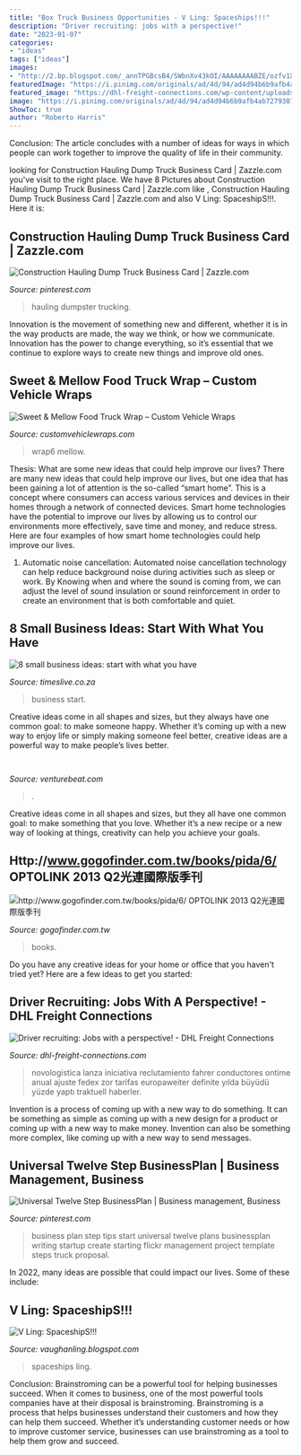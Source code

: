 ```yaml
---
title: "Box Truck Business Opportunities - V Ling: Spaceships!!!"
description: "Driver recruiting: jobs with a perspective!"
date: "2023-01-07"
categories:
- "ideas"
tags: ["ideas"]
images:
- "http://2.bp.blogspot.com/_annTPGBcsB4/SWbnXv43kOI/AAAAAAAABZE/ozfv1Xlg4r0/s400/shipideation2.jpg"
featuredImage: "https://i.pinimg.com/originals/ad/4d/94/ad4d94b6b9afb4ab72793073f3e888a6.jpg"
featured_image: "https://dhl-freight-connections.com/wp-content/uploads/2018/11/BI_Fahrerrekrutierung_3.jpg"
image: "https://i.pinimg.com/originals/ad/4d/94/ad4d94b6b9afb4ab72793073f3e888a6.jpg"
ShowToc: true
author: "Roberto Harris"
---
```



Conclusion:
The article concludes with a number of ideas for ways in which people can work together to improve the quality of life in their community.

	

		
looking for Construction Hauling Dump Truck Business Card | Zazzle.com you've visit to the right place. We have 8 Pictures about Construction Hauling Dump Truck Business Card | Zazzle.com like , Construction Hauling Dump Truck Business Card | Zazzle.com and also V Ling: SpaceshipS!!!. Here it is:
		
    
## Construction Hauling Dump Truck Business Card | Zazzle.com

<img loading=lazy src="https://i.pinimg.com/736x/b0/7b/35/b07b3556b9646a3bb0fdb95d01d62dca.jpg" onerror="this.onerror=null;this.src='https://tse3.mm.bing.net/th?id=OIP.kR8eYRQBBG_GVS7x2X0AhwHaHa&amp;pid=15.1';" alt="Construction Hauling Dump Truck Business Card | Zazzle.com">

_Source: pinterest.com_

>hauling dumpster trucking. 

	

Innovation is the movement of something new and different, whether it is in the way products are made, the way we think, or how we communicate. Innovation has the power to change everything, so it’s essential that we continue to explore ways to create new things and improve old ones.

    
## Sweet &amp; Mellow Food Truck Wrap – Custom Vehicle Wraps

<img loading=lazy src="https://i1.wp.com/www.customvehiclewraps.com/wp-content/uploads/2016/08/sm-food-truck-wrap6.jpg?w=1282&amp;h=877&amp;ssl=1" onerror="this.onerror=null;this.src='https://tse2.mm.bing.net/th?id=OIP.pzvXxVYNS0Ep6yMafi8xKAHaFE&amp;pid=15.1';" alt="Sweet &amp; Mellow Food Truck Wrap – Custom Vehicle Wraps">

_Source: customvehiclewraps.com_

>wrap6 mellow. 

	

Thesis: What are some new ideas that could help improve our lives?
There are many new ideas that could help improve our lives, but one idea that has been gaining a lot of attention is the so-called “smart home”. This is a concept where consumers can access various services and devices in their homes through a network of connected devices. Smart home technologies have the potential to improve our lives by allowing us to control our environments more effectively, save time and money, and reduce stress. Here are four examples of how smart home technologies could help improve our lives.
1. Automatic noise cancellation: Automated noise cancellation technology can help reduce background noise during activities such as sleep or work. By Knowing when and where the sound is coming from, we can adjust the level of sound insulation or sound reinforcement in order to create an environment that is both comfortable and quiet.


    
## 8 Small Business Ideas: Start With What You Have

<img loading=lazy src="https://lh3.googleusercontent.com/cwcx_R0AMjxJnWuEb2lnAiXmQEjNodBizpz5wio_Vi9tQQJzLZTNZnwZoSudl2U5kJ-5liw0odkPNExAOrPRCQ=s1000" onerror="this.onerror=null;this.src='https://tse2.mm.bing.net/th?id=OIP.cFm_lwCHu8pMiPL7ozozpAHaFB&amp;pid=15.1';" alt="8 small business ideas: start with what you have">

_Source: timeslive.co.za_

>business start. 

	

Creative ideas come in all shapes and sizes, but they always have one common goal: to make someone happy. Whether it’s coming up with a new way to enjoy life or simply making someone feel better, creative ideas are a powerful way to make people’s lives better.

    
## 

<img loading=lazy src="https://venturebeat.com/wp-content/uploads/2020/05/hp-spring-5.jpg" onerror="this.onerror=null;this.src='https://tse2.mm.bing.net/th?id=OIP.fXSXyjRlr5jTrM8LdxvxWQHaFj&amp;pid=15.1';" alt="">

_Source: venturebeat.com_

>. 

	

Creative ideas come in all shapes and sizes, but they all have one common goal: to make something that you love. Whether it’s a new recipe or a new way of looking at things, creativity can help you achieve your goals.

    
## Http://www.gogofinder.com.tw/books/pida/6/ OPTOLINK 2013 Q2光連國際版季刊

<img loading=lazy src="http://www.gogofinder.com.tw/books/pida/6/s/13722181725gRRxqA2.jpg" onerror="this.onerror=null;this.src='https://tse1.mm.bing.net/th?id=OIP.Phryzths2aNqhTaf7KUM-AHaKf&amp;pid=15.1';" alt="http://www.gogofinder.com.tw/books/pida/6/ OPTOLINK 2013 Q2光連國際版季刊">

_Source: gogofinder.com.tw_

>books. 

	

Do you have any creative ideas for your home or office that you haven't tried yet? Here are a few ideas to get you started: 

    
## Driver Recruiting: Jobs With A Perspective! - DHL Freight Connections

<img loading=lazy src="https://dhl-freight-connections.com/wp-content/uploads/2018/11/BI_Fahrerrekrutierung_3.jpg" onerror="this.onerror=null;this.src='https://tse3.mm.bing.net/th?id=OIP.Sw5dd7ijydTEg1A2Wb2GxwHaDf&amp;pid=15.1';" alt="Driver recruiting: Jobs with a perspective! - DHL Freight Connections">

_Source: dhl-freight-connections.com_

>novologistica lanza iniciativa reclutamiento fahrer conductores ontime anual ajuste fedex zor tarifas europaweiter definite yılda büyüdü yüzde yaptı traktuell haberler. 

	

Invention is a process of coming up with a new way to do something. It can be something as simple as coming up with a new design for a product or coming up with a new way to make money. Invention can also be something more complex, like coming up with a new way to send messages.

    
## Universal Twelve Step BusinessPlan | Business Management, Business

<img loading=lazy src="https://i.pinimg.com/originals/ad/4d/94/ad4d94b6b9afb4ab72793073f3e888a6.jpg" onerror="this.onerror=null;this.src='https://tse2.mm.bing.net/th?id=OIP.H8Pg3BIFD7OW8wCAboNMYQAAAA&amp;pid=15.1';" alt="Universal Twelve Step BusinessPlan | Business management, Business">

_Source: pinterest.com_

>business plan step tips start universal twelve plans businessplan writing startup create starting flickr management project template steps truck proposal. 

	

In 2022, many ideas are possible that could impact our lives. Some of these include: 

    
## V Ling: SpaceshipS!!!

<img loading=lazy src="http://2.bp.blogspot.com/_annTPGBcsB4/SWbnXv43kOI/AAAAAAAABZE/ozfv1Xlg4r0/s400/shipideation2.jpg" onerror="this.onerror=null;this.src='https://tse4.mm.bing.net/th?id=OIP.r9w60nVJL4rpe2h4pT1PdgAAAA&amp;pid=15.1';" alt="V Ling: SpaceshipS!!!">

_Source: vaughanling.blogspot.com_

>spaceships ling. 

	

Conclusion: Brainstroming can be a powerful tool for helping businesses succeed.
When it comes to business, one of the most powerful tools companies have at their disposal is brainstroming. Brainstroming is a process that helps businesses understand their customers and how they can help them succeed. Whether it’s understanding customer needs or how to improve customer service, businesses can use brainstroming as a tool to help them grow and succeed.

